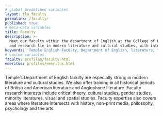 ```yaml
---
# global predefined variables
layout: tla_faculty
permalink: /faculty/
published: true
# meta-data variables
title: Faculty
description: >-
  Meet our faculty within the department of English at the College of Liberal Arts! Our faculty expertise
  and research lie in modern literature and cultural studies, with interests from critical theory to the arts.
keywords: 'Temple English Faculty, Department of English, literature, faculty expertise, faculty research'
# custom variables
faculty: profiles/faculty.html
emeritus: profiles/emeritus.html
---
```

Temple’s Department of English faculty are especially strong in modern literature and cultural studies. We also offer training in all historical periods of British and American literature and Anglophone literature. Faculty research interests include critical theory, cultural studies, gender studies, minority literatures, visual and spatial studies. Faculty expertise also covers areas where literature intersects with history, non-print media, philosophy, psychology and the arts.

